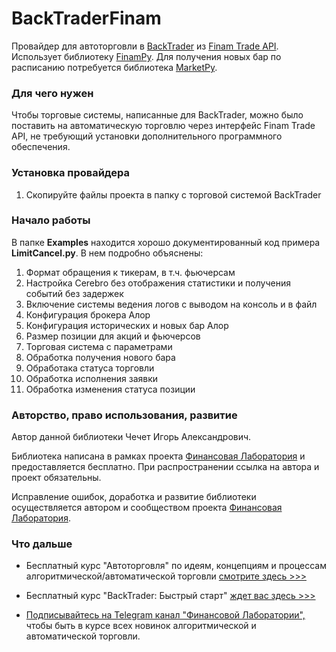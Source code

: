 # BackTraderFinam
Провайдер для автоторговли в [BackTrader](https://backtrader.com/) из [Finam Trade API](https://finamweb.github.io/trade-api-docs/). Использует библиотеку [FinamPy](https://github.com/cia76/FinamPy). Для получения новых бар по расписанию потребуется библиотека [MarketPy](https://github.com/cia76/MarketPy).

### Для чего нужен
Чтобы торговые системы, написанные для BackTrader, можно было поставить на автоматическую торговлю через интерфейс Finam Trade API, не требующий установки дополнительного программного обеспечения.

### Установка провайдера
1. Скопируйте файлы проекта в папку с торговой системой BackTrader

### Начало работы
В папке **Examples** находится хорошо документированный код примера **LimitCancel.py**. В нем подробно объяснены:
1. Формат обращения к тикерам, в т.ч. фьючерсам
2. Настройка Cerebro без отображения статистики и получения событий без задержек
3. Включение системы ведения логов с выводом на консоль и в файл
4. Конфигурация брокера Алор
5. Конфигурация исторических и новых бар Алор
6. Размер позиции для акций и фьючерсов
7. Торговая система с параметрами
8. Обработка получения нового бара
9. Обработака статуса торговли
10. Обработка исполнения заявки
11. Обработка изменения статуса позиции

### Авторство, право использования, развитие
Автор данной библиотеки Чечет Игорь Александрович.

Библиотека написана в рамках проекта [Финансовая Лаборатория](https://finlab.vip/) и предоставляется бесплатно. При распространении ссылка на автора и проект обязательны.

Исправление ошибок, доработка и развитие библиотеки осуществляется автором и сообществом проекта [Финансовая Лаборатория](https://finlab.vip/).
### Что дальше
- Бесплатный курс "Автоторговля" по идеям, концепциям и процессам алгоритмической/автоматической торговли [смотрите здесь >>>](https://finlab.vip/wpm-category/autotrading2021/)


- Бесплатный курс "BackTrader: Быстрый старт" [ждет вас здесь >>>](https://finlab.vip/wpm-category/btquikstart/)


- [Подписывайтесь на Telegram канал "Финансовой Лаборатории",](https://t.me/finlabvip) чтобы быть в курсе всех новинок алгоритмической и автоматической торговли.